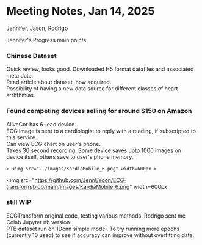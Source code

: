 # Meeting Notes, Jan 14, 2025  
Jennifer, Jason, Rodrigo  

Jennifer's Progress main points:  

### Chinese Dataset  
Quick review, looks good. Downloaded H5 format datafiles and associated meta data.  
Read article about dataset, how acquired.  
Possibility of having a new data source for different classes of heart arrhthmias.   

### Found competing devices selling for around $150 on Amazon  
AliveCor has 6-lead device.  
ECG image is sent to a cardiologist to reply with a reading, if subscripted to this service.  
Can view ECG chart on user's phone.  
Takes 30 second recording.  Some device saves upto 1000 images on device itself, others save to user's phone memory.  

    > <img src="../images/KardiaMobile_6.png" width=600px >  
<img src="https://github.com/JennEYoon/ECG-transform/blob/main/images/KardiaMobile_6.png" width=600px

### still WIP  
ECGTransform original code, testing various methods.  Rodrigo sent me Colab Jupyter nb version.  
PTB dataset run on 1Dcnn simple model.  To try running more epochs (currently 10 used) to see if accuracy can improve without overfitting data.  


